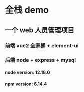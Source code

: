 # 全栈 demo

## 一个 web 人员管理项目

### 前端 vue2 全家桶 + element-ui

### 后端 node + express + mysql

#### node version: 12.18.0
#### npm version: 6.14.4